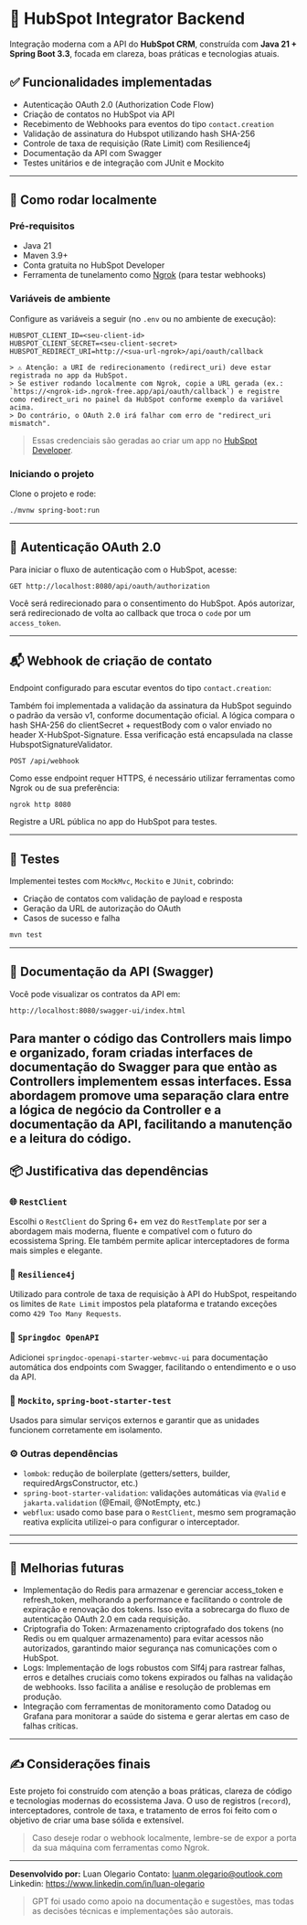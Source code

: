 # 🧩 HubSpot Integrator Backend

Integração moderna com a API do **HubSpot CRM**, construída com **Java 21 + Spring Boot 3.3**, focada em clareza, boas práticas e tecnologias atuais.

## ✅ Funcionalidades implementadas

- Autenticação OAuth 2.0 (Authorization Code Flow)
- Criação de contatos no HubSpot via API
- Recebimento de Webhooks para eventos do tipo `contact.creation`
- Validação de assinatura do Hubspot utilizando hash SHA-256
- Controle de taxa de requisição (Rate Limit) com Resilience4j
- Documentação da API com Swagger
- Testes unitários e de integração com JUnit e Mockito

---
## 🚀 Como rodar localmente

### Pré-requisitos

- Java 21
- Maven 3.9+
- Conta gratuita no HubSpot Developer
- Ferramenta de tunelamento como [Ngrok](https://ngrok.com) (para testar webhooks)

### Variáveis de ambiente

Configure as variáveis a seguir (no `.env` ou no ambiente de execução):

```properties
HUBSPOT_CLIENT_ID=<seu-client-id>
HUBSPOT_CLIENT_SECRET=<seu-client-secret>
HUBSPOT_REDIRECT_URI=http://<sua-url-ngrok>/api/oauth/callback
```

```Url de redirecionamento
> ⚠️ Atenção: a URI de redirecionamento (redirect_uri) deve estar registrada no app da HubSpot.  
> Se estiver rodando localmente com Ngrok, copie a URL gerada (ex.: `https://<ngrok-id>.ngrok-free.app/api/oauth/callback`) e registre como redirect_uri no painel da HubSpot conforme exemplo da variável acima.  
> Do contrário, o OAuth 2.0 irá falhar com erro de "redirect_uri mismatch".
```

> Essas credenciais são geradas ao criar um app no [HubSpot Developer](https://developers.hubspot.com/).

### Iniciando o projeto

Clone o projeto e rode:

```bash
./mvnw spring-boot:run
```
---

## 🔐 Autenticação OAuth 2.0

Para iniciar o fluxo de autenticação com o HubSpot, acesse:

```
GET http://localhost:8080/api/oauth/authorization
```

Você será redirecionado para o consentimento do HubSpot. Após autorizar, será redirecionado de volta ao callback que troca o `code` por um `access_token`.

---

## 📬 Webhook de criação de contato

Endpoint configurado para escutar eventos do tipo `contact.creation`:

Também foi implementada a validação da assinatura da HubSpot seguindo o padrão da versão v1, conforme documentação oficial.
A lógica compara o hash SHA-256 do clientSecret + requestBody com o valor enviado no header X-HubSpot-Signature.
Essa verificação está encapsulada na classe HubspotSignatureValidator.

```
POST /api/webhook
```
Como esse endpoint requer HTTPS, é necessário utilizar ferramentas como Ngrok ou de sua preferência:

```bash
ngrok http 8080
```

Registre a URL pública no app do HubSpot para testes.

---

## 🧪 Testes

Implementei testes com `MockMvc`, `Mockito` e `JUnit`, cobrindo:

- Criação de contatos com validação de payload e resposta
- Geração da URL de autorização do OAuth
- Casos de sucesso e falha

```bash
mvn test
```

---

## 📘 Documentação da API (Swagger)

Você pode visualizar os contratos da API em:

```
http://localhost:8080/swagger-ui/index.html
```
Para manter o código das Controllers mais limpo e organizado, foram criadas interfaces de documentação do Swagger para que entào as Controllers implementem essas interfaces.
Essa abordagem promove uma separação clara entre a lógica de negócio da Controller e a documentação da API, facilitando a manutenção e a leitura do código.
---

## 📦 Justificativa das dependências

### 🌐 `RestClient`
Escolhi o `RestClient` do Spring 6+ em vez do `RestTemplate` por ser a abordagem mais moderna, fluente e compatível com o futuro do ecossistema Spring. Ele também permite aplicar interceptadores de forma mais simples e elegante.

### 🔁 `Resilience4j`
Utilizado para controle de taxa de requisição à API do HubSpot, respeitando os limites de `Rate Limit` impostos pela plataforma e tratando exceções como `429 Too Many Requests`.

### 📖 `Springdoc OpenAPI`
Adicionei `springdoc-openapi-starter-webmvc-ui` para documentação automática dos endpoints com Swagger, facilitando o entendimento e o uso da API.

### 🧪 `Mockito`, `spring-boot-starter-test`
Usados para simular serviços externos e garantir que as unidades funcionem corretamente em isolamento.

### ⚙️ Outras dependências
- `lombok`: redução de boilerplate (getters/setters, builder, requiredArgsConstructor, etc.)
- `spring-boot-starter-validation`: validações automáticas via `@Valid` e `jakarta.validation` (@Email, @NotEmpty, etc.)
- `webflux`: usado como base para o `RestClient`, mesmo sem programação reativa explícita utilizei-o para configurar o interceptador.

---

---
## 🧠 Melhorias futuras
- Implementação do Redis para armazenar e gerenciar access_token e refresh_token, melhorando a performance e facilitando o controle de expiração e renovação dos tokens. Isso evita a sobrecarga do fluxo de autenticação OAuth 2.0 em cada requisição.
- Criptografia do Token: Armazenamento criptografado dos tokens (no Redis ou em qualquer armazenamento) para evitar acessos não autorizados, garantindo maior segurança nas comunicações com o HubSpot.
- Logs: Implementação de logs robustos com Slf4j para rastrear falhas, erros e detalhes cruciais como tokens expirados ou falhas na validação de webhooks. Isso facilita a análise e resolução de problemas em produção.
- Integração com ferramentas de monitoramento como Datadog ou Grafana para monitorar a saúde do sistema e gerar alertas em caso de falhas críticas.
---

## ✍️ Considerações finais

Este projeto foi construído com atenção a boas práticas, clareza de código e tecnologias modernas do ecossistema Java. O uso de registros (`record`), interceptadores, controle de taxa, e tratamento de erros foi feito com o objetivo de criar uma base sólida e extensível.

> Caso deseje rodar o webhook localmente, lembre-se de expor a porta da sua máquina com ferramentas como Ngrok.

---

**Desenvolvido por:** Luan Olegario
Contato: luanm.olegario@outlook.com
Linkedin: https://www.linkedin.com/in/luan-olegario

> GPT foi usado como apoio na documentação e sugestões, mas todas as decisões técnicas e implementações são autorais.